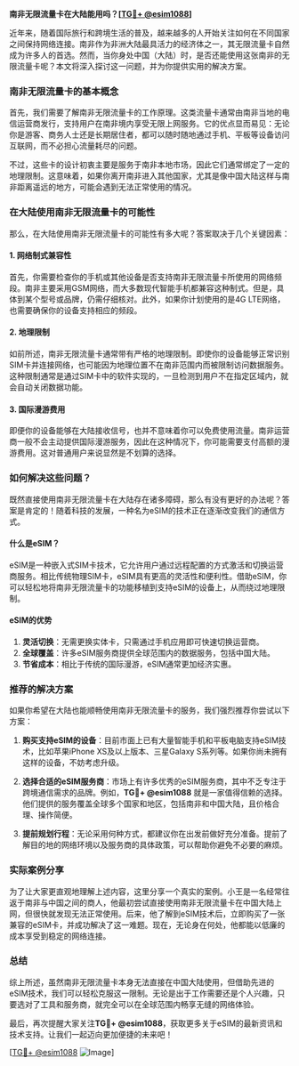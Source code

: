**南非无限流量卡在大陆能用吗？[[TG💪+ @esim1088](https://t.me/s/esim1088)]**

近年来，随着国际旅行和跨境生活的普及，越来越多的人开始关注如何在不同国家之间保持网络连接。南非作为非洲大陆最具活力的经济体之一，其无限流量卡自然成为许多人的首选。然而，当你身处中国（大陆）时，是否还能使用这张南非的无限流量卡呢？本文将深入探讨这一问题，并为你提供实用的解决方案。

### 南非无限流量卡的基本概念

首先，我们需要了解南非无限流量卡的工作原理。这类流量卡通常由南非当地的电信运营商发行，支持用户在南非境内享受无限上网服务。它的优点显而易见：无论你是游客、商务人士还是长期居住者，都可以随时随地通过手机、平板等设备访问互联网，而不必担心流量耗尽的问题。

不过，这些卡的设计初衷主要是服务于南非本地市场，因此它们通常绑定了一定的地理限制。这意味着，如果你离开南非进入其他国家，尤其是像中国大陆这样与南非距离遥远的地方，可能会遇到无法正常使用的情况。

### 在大陆使用南非无限流量卡的可能性

那么，在大陆使用南非无限流量卡的可能性有多大呢？答案取决于几个关键因素：

#### 1. 网络制式兼容性

首先，你需要检查你的手机或其他设备是否支持南非无限流量卡所使用的网络频段。南非主要采用GSM网络，而大多数现代智能手机都兼容这种制式。但是，具体到某个型号或品牌，仍需仔细核对。此外，如果你计划使用的是4G LTE网络，也需要确保你的设备支持相应的频段。

#### 2. 地理限制

如前所述，南非无限流量卡通常带有严格的地理限制。即使你的设备能够正常识别SIM卡并连接网络，也可能因为地理位置不在南非范围内而被限制访问数据服务。这种限制通常是通过SIM卡中的软件实现的，一旦检测到用户不在指定区域内，就会自动关闭数据功能。

#### 3. 国际漫游费用

即便你的设备能够在大陆接收信号，也并不意味着你可以免费使用流量。南非运营商一般不会主动提供国际漫游服务，因此在这种情况下，你可能需要支付高额的漫游费用。这对普通用户来说显然是不划算的选择。

### 如何解决这些问题？

既然直接使用南非无限流量卡在大陆存在诸多障碍，那么有没有更好的办法呢？答案是肯定的！随着科技的发展，一种名为eSIM的技术正在逐渐改变我们的通信方式。

#### 什么是eSIM？

eSIM是一种嵌入式SIM卡技术，它允许用户通过远程配置的方式激活和切换运营商服务。相比传统物理SIM卡，eSIM具有更高的灵活性和便利性。借助eSIM，你可以轻松地将南非无限流量卡的功能移植到支持eSIM的设备上，从而绕过地理限制。

#### eSIM的优势

1. **灵活切换**：无需更换实体卡，只需通过手机应用即可快速切换运营商。
2. **全球覆盖**：许多eSIM服务商提供全球范围内的数据服务，包括中国大陆。
3. **节省成本**：相比于传统的国际漫游，eSIM通常更加经济实惠。

### 推荐的解决方案

如果你希望在大陆也能顺畅使用南非无限流量卡的服务，我们强烈推荐你尝试以下方案：

1. **购买支持eSIM的设备**：目前市面上已有大量智能手机和平板电脑支持eSIM技术，比如苹果iPhone XS及以上版本、三星Galaxy S系列等。如果你尚未拥有这样的设备，不妨考虑升级。

2. **选择合适的eSIM服务商**：市场上有许多优秀的eSIM服务商，其中不乏专注于跨境通信需求的品牌。例如，**TG💪+ @esim1088** 就是一家值得信赖的选择。他们提供的服务覆盖全球多个国家和地区，包括南非和中国大陆，且价格合理、操作简便。

3. **提前规划行程**：无论采用何种方式，都建议你在出发前做好充分准备。提前了解目的地的网络环境以及服务商的具体政策，可以帮助你避免不必要的麻烦。

### 实际案例分享

为了让大家更直观地理解上述内容，这里分享一个真实的案例。小王是一名经常往返于南非与中国之间的商人，他最初尝试直接使用南非无限流量卡在中国大陆上网，但很快就发现无法正常使用。后来，他了解到eSIM技术后，立即购买了一张兼容的eSIM卡，并成功解决了这一难题。现在，无论身在何处，他都能以低廉的成本享受到稳定的网络连接。

### 总结

综上所述，虽然南非无限流量卡本身无法直接在中国大陆使用，但借助先进的eSIM技术，我们可以轻松克服这一限制。无论是出于工作需要还是个人兴趣，只要选对了工具和服务商，就完全可以在全球范围内畅享无缝的网络体验。

最后，再次提醒大家关注**TG💪+ @esim1088**，获取更多关于eSIM的最新资讯和技术支持。让我们一起迈向更加便捷的未来吧！

[[TG💪+ @esim1088](https://t.me/s/esim1088) ![Image](https://i.postimg.cc/4NQfJmqS/Snipaste-2025-05-13-00-14-12.png)]